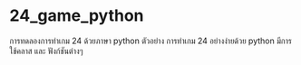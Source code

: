 # 24_game_python
การทดลองการทำเกม 24 ด้วยภาษา python
ตัวอย่าง การทำเกม 24 อย่างง่ายด้วย python มีการใช้คลาส และ ฟังก์ชันต่างๆ 
